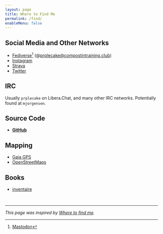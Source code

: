 ```yaml
---
layout: page
title: Where to Find Me
permalink: /find/
enableMenu: false
---
```


## Social Media and Other Networks

* [Fediverse][f.z][^1] (@prplecake@compostintraining.club)
* [Instagram][instagram]
* [Strava][strava]
* [Twitter][twitter]

[^1]: [Mastodon](https://joinmastodon.org/)

[f.z]:https://compostintraining.club/@prplecake
[instagram]:https://www.instagram.com/matthewjorgensen/
[twitter]:https://twitter.com/prplecake
[strava]:https://www.strava.com/athletes/705724

## IRC

Usually `prplecake` on Libera.Chat, and many other IRC networks.
Potentially found at `mjorgensen`.

## Source Code

* **[GitHub][github]**

[github]:https://github.com/prplecake

## Mapping

* [Gaia GPS][gaia-gps]
* [OpenStreetMaps][osm]

[gaia-gps]:https://www.gaiagps.com/profile/920114/prplecake/
[osm]:https://www.openstreetmap.org/user/prplecake

## Books

* [inventaire][inventaire]

[inventaire]:https://inventaire.io/inventory/matthew

<br />

---

*This page was inspired by [Where to find me][wtfm].*

[wtfm]:https://wheretofind.me
